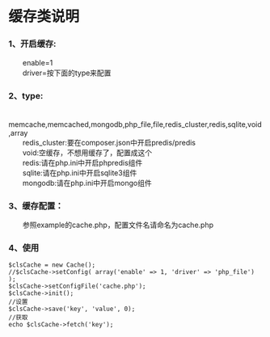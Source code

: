 # 缓存类说明

### 1、开启缓存:  
　　enable=1  
　　driver=按下面的type来配置  

### 2、type:  
　　memcache,memcached,mongodb,php_file,file,redis_cluster,redis,sqlite,void,array  
　　redis_cluster:要在composer.json中开启predis/predis  
　　void:空缓存，不想用缓存了，配置成这个  
　　redis:请在php.ini中开启phpredis组件  
　　sqlite:请在php.ini中开启sqlite3组件  
　　mongodb:请在php.ini中开启mongo组件  

### 3、缓存配置：
　　参照example的cache.php，配置文件名请命名为cache.php  

### 4、使用  
```
$clsCache = new Cache();
//$clsCache->setConfig( array('enable' => 1, 'driver' => 'php_file') );
$clsCache->setConfigFile('cache.php');
$clsCache->init();
//设置
$clsCache->save('key', 'value', 0);
//获取
echo $clsCache->fetch('key');
```